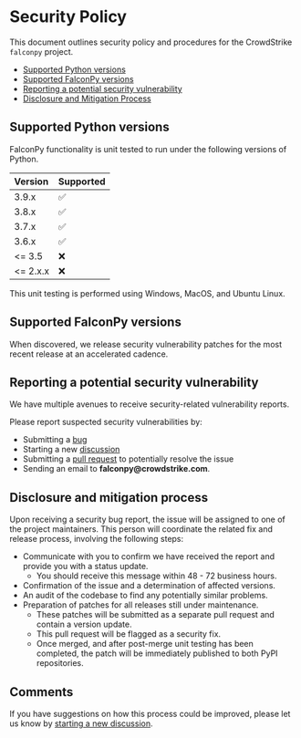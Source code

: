 # Security Policy
This document outlines security policy and procedures for the CrowdStrike `falconpy` project.
+ [Supported Python versions](#supported-python-versions)
+ [Supported FalconPy versions](#supported-falconpy-versions)
+ [Reporting a potential security vulnerability](#reporting-a-potential-security-vulnerability)
+ [Disclosure and Mitigation Process](#disclosure-and-mitigation-process)

## Supported Python versions

FalconPy functionality is unit tested to run under the following versions of Python.

| Version | Supported |
| :------- | :--------- |
| 3.9.x   | :white_check_mark: |
| 3.8.x   | :white_check_mark: |
| 3.7.x   | :white_check_mark: |
| 3.6.x   | :white_check_mark: |
| <= 3.5  | :x: |
| <= 2.x.x | :x: |

This unit testing is performed using Windows, MacOS, and Ubuntu Linux.

## Supported FalconPy versions

When discovered, we release security vulnerability patches for the most recent release at an accelerated cadence.  

## Reporting a potential security vulnerability

We have multiple avenues to receive security-related vulnerability reports.

Please report suspected security vulnerabilities by:
+ Submitting a [bug](https://github.com/CrowdStrike/falconpy/issues)
+ Starting a new [discussion](https://github.com/CrowdStrike/falconpy/discussions)
+ Submitting a [pull request](https://github.com/CrowdStrike/falconpy/pulls) to potentially resolve the issue
+ Sending an email to __falconpy@crowdstrike.com__. 

## Disclosure and mitigation process

Upon receiving a security bug report, the issue will be assigned to one of the project maintainers. This person will coordinate the related fix and release
process, involving the following steps:
+ Communicate with you to confirm we have received the report and provide you with a status update.
    - You should receive this message within 48 - 72 business hours.
+ Confirmation of the issue and a determination of affected versions.
+ An audit of the codebase to find any potentially similar problems.
+ Preparation of patches for all releases still under maintenance.
    - These patches will be submitted as a separate pull request and contain a version update.
    - This pull request will be flagged as a security fix.
    - Once merged, and after post-merge unit testing has been completed, the patch will be immediately published to both PyPI repositories.

## Comments
If you have suggestions on how this process could be improved, please let us know by [starting a new discussion](https://github.com/CrowdStrike/falconpy/discussions).
